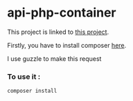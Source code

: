 # api-php-container

This project is linked to [this project](https://github.com/maxgfr/blockchain-container).

Firstly, you have to install composer [here](https://getcomposer.org/).

I use guzzle to make this request

### To use it :

```
composer install
```

